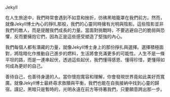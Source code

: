 Jekyll

在人生旅途中，我們時常會遇到不如意和挫折，彷彿黑暗籠罩在我們前方。然而，就像Jekyll博士內心的掙扎那般，我們的心靈同時擁有光明與陰影。這些陰影並非我們的敵人，而是提醒我們成長的力量。當面對挑戰時，不要逃避自己的脆弱與恐懼，反而要擁抱它們，因為正是這些感受塑造了堅強的內心。

我們每個人都有潛藏的力量，就像Jekyll博士身上的那份掙扎與選擇。選擇積極面對，將陰暗化作推動自己進步的燃料，生活將會充滿更多的可能性。人生不是一條平坦的路，而是一連串起伏，透過這些起伏，我們懂得感恩、懂得珍惜，更懂得如何成為更好的自己。

善待自己，也善待身邊的人。當你懷抱寬容和理解，你會發現世界竟如此美好而寬廣。就像Jekyll博士最終尋求救贖與平衡，我們也能在自我接納中找到心靈的歸宿。謹記，黑暗只是暫時的，光明永遠在前方等待著我們，只要願意跨出那一步。
